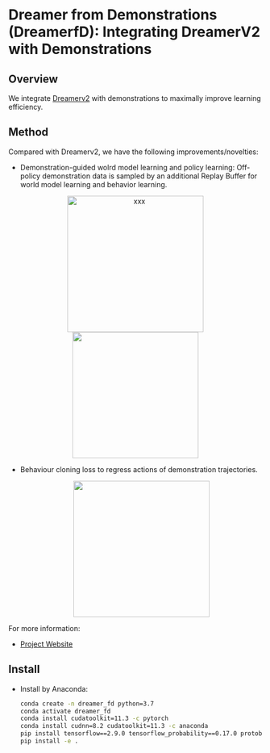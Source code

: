 # Dreamer from Demonstrations (DreamerfD): Integrating DreamerV2 with Demonstrations

## Overview

We integrate [Dreamerv2](https://github.com/danijar/dreamerv2.git) with demonstrations to maximally improve learning efficiency.
## Method 

Compared with Dreamerv2, we have the following improvements/novelties:

- Demonstration-guided wolrd model learning and policy learning:
    Off-policy demonstration data is sampled by an additional Replay Buffer for world model learning and behavior learning.
<p style="text-align:center;">
    <img src="doc/media/DreamerBC_1.png" width=270 title="xxx" class="center">
    <img src="doc/media/DreamerBC_2.png" width=250>
</p>

- Behaviour cloning loss to regress actions of demonstration trajectories.
  <p style="text-align:center;">
    <img src="doc/media/DreamerBC_3.png" width=270>
</p>

For more information:
- [Project Website](https://sites.google.com/view/dreamerfd/home)



## Install

- Install by Anaconda:
  
    ```sh
    conda create -n dreamer_fd python=3.7
    conda activate dreamer_fd
    conda install cudatoolkit=11.3 -c pytorch
    conda install cudnn=8.2 cudatoolkit=11.3 -c anaconda
    pip install tensorflow==2.9.0 tensorflow_probability==0.17.0 protobuf==3.20.1
    pip install -e .
    ```
